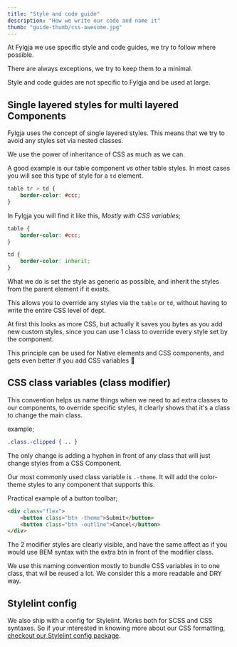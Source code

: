 ```yaml
---
title: "Style and code guide"
description: "How we write our code and name it"
thumb: "guide-thumb/css-awesome.jpg"
---
```


At Fylgja we use specific style and code guides, we try to follow where possible.

There are always exceptions, we try to keep them to a minimal.

Style and code guides are not specific to Fylgja and be used at large.

## Single layered styles for multi layered Components

Fylgja uses the concept of single layered styles.
This means that we try to avoid any styles set via nested classes.

We use the power of inheritance of CSS as much as we can.

A good example is our table component vs other table styles.
In most cases you will see this type of style for a `td` element.

```css
table tr > td {
    border-color: #ccc;
}
```

In Fylgja you will find it like this, _Mostly with CSS variables_;

```css
table {
    border-color: #ccc;
}

td {
    border-color: inherit;
}
```

What we do is set the style as generic as possible,
and inherit the styles from the parent element if it exists.

This allows you to override any styles via the `table` or `td`,
without having to write the entire CSS level of dept.

At first this looks as more CSS,
but actually it saves you bytes as you add new custom styles, 
since you can use 1 class to override every style set by the component.

This principle can be used for Native elements and CSS components,
and gets even better if you add CSS variables 🤗

## CSS class variables (class modifier)

This convention helps us name things when we need to ad extra classes to our components,
to override specific styles,
it clearly shows that it's a class to change the main class.

example;

```css
.class.-clipped { .. }
```

The only change is adding a hyphen in front of any class
that will just change styles from a CSS Component.

Our most commonly used class variable is `.-theme`.
It will add the color-theme styles to any component that supports this.

Practical example of a button toolbar;

```html
<div class="flex">
    <button class="btn -theme">Submit</button>
    <button class="btn -outline">Cancel</button>
</div>
```

The 2 modifier styles are clearly visible, and have the same affect as if you would use BEM syntax
with the extra btn in front of the modifier class.

We use this naming convention mostly to bundle CSS variables in to one class,
that wil be reused a lot. We consider this a more readable and DRY way.

## Stylelint config

We also ship with a config for Stylelint.
Works both for SCSS and CSS syntaxes.
So if your interested in knowing more about our CSS formatting,
[checkout our Stylelint config package](/components/stylelint-config/).
